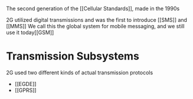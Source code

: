 The second generation of the [[Cellular Standards]], made in the 1990s

2G utilized digital transmissions and was the first to introduce [[SMS]] and [[MMS]]
We call this the global system for mobile messaging, and we still use it today[[GSM]]

# Transmission Subsystems
2G used two different kinds of actual transmission protocols
- [[EGDE]]
- [[GPRS]]